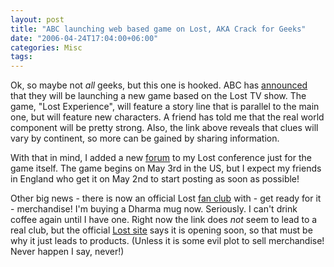 ```yaml
---
layout: post
title: "ABC launching web based game on Lost, AKA Crack for Geeks"
date: "2006-04-24T17:04:00+06:00"
categories: Misc 
tags: 
---
```


Ok, so maybe not <i>all</i> geeks, but this one is hooked. ABC has <a href="http://www.newsvine.com/_news/2006/04/23/175921-abc-to-launch-lost-interactive-game?pp=1">announced</a> that they will be launching a new game based on the Lost TV show. The game, "Lost Experience", will feature a story line that is parallel to the main one, but will feature new characters. A friend has told me that the real world component will be pretty strong. Also, the link above reveals that clues will vary by continent, so more can be gained by sharing information.

With that in mind, I added a new <a href="http://ray.camdenfamily.com/forums/threads.cfm?forumid=CDA20EEE-060B-EF5A-874C75F90F788DC6">forum</a> to my Lost conference just for the game itself. The game begins on May 3rd in the US, but I expect my friends in England who get it on May 2nd to start posting as soon as possible!

Other big news - there is now an official Lost <a href="http://www.creationent.com/lost/index.htm">fan club</a> with - get ready for it - merchandise! I'm buying a Dharma mug now. Seriously. I can't drink coffee again until I have one. Right now the link does <i>not</i> seem to lead to a real club, but the official <a href="http://abc.go.com/primetime/lost/">Lost site</a> says it is opening soon, so that must be why it just leads to products. (Unless it is some evil plot to sell merchandise! Never happen I say, never!)